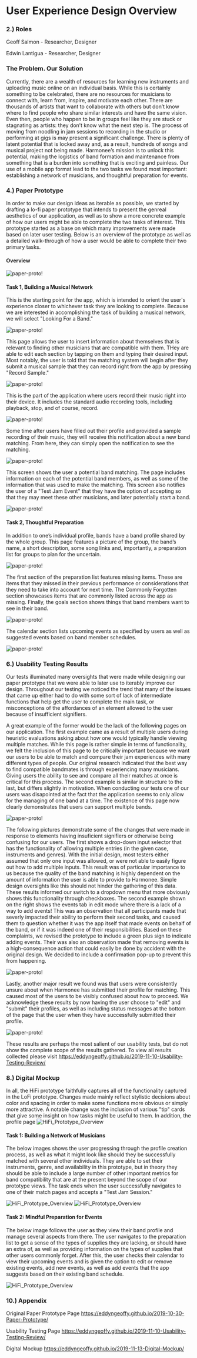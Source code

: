 # User Experience Design Overview

### 2.) Roles
Geoff Salmon - Researcher, Designer

Edwin Lantigua - Researcher, Designer


### The Problem. Our Solution
Currently, there are a wealth of resources for learning new instruments and uploading music online on an individual basis. While this is certainly something to be celebrated, there are no resources for musicians to connect with, learn from, inspire, and motivate each other. There are thousands of artists that want to collaborate with others but don’t know where to find people who share similar interests and have the same vision. Even then, people who happen to be in groups feel like they are stuck or stagnating as artists: they don’t know what the next step is. The process of moving from noodling in jam sessions to recording in the studio or performing at gigs is may present a significant challenge. There is plenty of latent potential that is locked away and, as a result, hundreds of songs and musical project not being made. Harmonee’s mission is to unlock this potential, making the logistics of band formation and maintenance from something that is a burden into something that is exciting and painless. Our use of a mobile app format lead to the two tasks we found most important: establishing a network of musicians, and thoughtful preparation for events.


### 4.) Paper Prototype
In order to make our design ideas as iterable as possible, we started by drafting a lo-fi paper prototype that intends to present the genreal aesthetics of our application, as well as to show a more concrete example of how our users might be able to complete the two tasks of interest. This prototype started as a base on which many improvements were made based on later user testing. Below is an overview of the prototype as well as a detailed walk-through of how a user would be able to complete their two primary tasks.

#### Overview

![paper-proto!](/img/whole_proto.jpeg)

#### Task 1, Building a Musical Network
This is the starting point for the app, which is intended to orient the user's experience closer to whichever task they are looking to complete. Because we are interested in accomplishing the task of building a musical network, we will select "Looking For a Band."

![paper-proto!](/img/paper-proto-start.JPG)

This page allows the user to insert information about themselves that is relevant to finding other musicians that are compatible with them. THey are able to edit each section by tapping on them and typing their desired input. Most notably, the user is told that the matching system will begin after they submit a musical sample that they can record right from the app by pressing "Record Sample."

![paper-proto!](/img/paper-proto-profile.JPG)

This is the part of the application where users record their music right into their device. It includes the standard audio recording tools, including playback, stop, and of course, record.

![paper-proto!](/img/paper-proto-record.JPG)

Some time after users have filled out their profile and provided a sample recording of their music, they will receive this notification about a new band matching. From here, they can simply open the notification to see the matching.

![paper-proto!](/img/paper-proto-match-notification.JPG)

This screen shows the user a potential band matching. The page includes information on each of the potential band members, as well as some of the information that was used to make the matching. This screen also notifies the user of a "Test Jam Event" that they have the option of accepting so that they may meet these other musicians, and later potentially start a band.

![paper-proto!](/img/paper-proto-match.JPG)

#### Task 2, Thoughtful Preparation

In addition to one’s individual profile, bands have a band profile shared by the whole group. This page features a picture of the group, the band’s name, a short description, some song links and, importantly, a preparation list for groups to plan for the uncertain.

![paper-proto!](/img/paper-proto-band.JPG)



The first section of the preparation list features missing items. These are items that they missed in their previous performance or considerations that they need to take into account for next time. The Commonly Forgotten section showcases items that are commonly listed across the app as missing. Finally, the goals section shows things that band members want to see in their band.

![paper-proto!](/img/paper-proto-prep.JPG)

The calendar section lists upcoming events as specified by users as well as suggested events based on band member schedules.

![paper-proto!](/img/paper-proto-calendar.JPG)


### 6.) Usability Testing Results
Our tests illuminated many oversights that were made while designing our paper prototype that we were able to later use to iterably improve our design. Throughout our testing we noticed the trend that many of the issues that came up either had to do with some sort of lack of intermediate functions that help get the user to complete the main task, or misconceptions of the affordances of an element allowed to the user because of insufficient signifiers.

A great example of the former would be the lack of the following pages on our application. The first example came as a result of multiple users during heuristic evaluations asking about how one would typically handle viewing multiple matches. While this page is rather simple in terms of functionality, we felt the inclusion of this page to be critically important because we want our users to be able to match and compare their jam experiences with many different types of people. Our original research indicated that the best way to find compatible bandmates is through experiencing many musicians. Giving users the ability to see and compare all their matches at once is critical for this process. The second example is similar in structure to the last, but differs slightly in motivation. When conducting our tests one of our users was disapointed at the fact that the application seems to only allow for the managing of one band at a time. The existence of this page now clearly demonstrates that users can support multiple bands.

![paper-proto!](/img/page-additions.PNG)

The following pictures demonstrate some of the changes that were made in response to elements having insuficient signifiers or otherwise being confusing for our users. The first shows a drop-down input selector that has the functionality of allowing multiple entries (in the given case, instruments and genres). With the initial design, most testers either assumed that only one input was allowed, or were not able to easily figure out how to add multiple inputs. This result was of particular importance to us because the quality of the band matching is highly dependent on the amount of information the user is able to provide to Harmonee. Simple design oversights like this should not hinder the gathering of this data. These results informed our switch to a dropdown menu that more obviously shows this functionality through checkboxes. The second example shown on the right shows the events tab in edit mode where there is a lack of a way to add events! This was an observation that all participants made that severly impacted their ability to perform their second tasks, and caused them to question whether it was the app itself that made events on behalf of the band, or if it was indeed one of their responsibilities. Based on these complaints, we revised the prototype to include a green plus sign to indicate adding events. Their was also an observation made that removing events is a high-consequence action that could easily be done by accident with the original design. We decided to include a confirmation pop-up to prevent this from happening. 

![paper-proto!](/img/edits-overview.PNG)

Lastly, another major result we found was that users were consistently unsure about when Harmonee has submitted their profile for matching. This caused most of the users to be visibly confused about how to proceed. We acknowledge these results by now having the user choose to "edit" and "submit" their profiles, as well as including status messages at the bottom of the page that the user when they have successfully submitted their profile.

![paper-proto!](/img/edits-overview.PNG)

These results are perhaps the most salient of our usability tests, but do not show the complete scope of the results gathered. To view all results collected please visit https://eddyngeoffy.github.io/2019-11-10-Usability-Testing-Review/


### 8.) Digital Mockup
In all, the HiFi prototype faithfully captures all of the functionality captured in the LoFi prototype. Changes made mainly reflect stylistic decisions about color and spacing in order to make some functions more obvious or simply more attractive. A notable change was the inclusion of various "tip" cards that give some insight on how tasks might be useful to them. In addition, the profile page 
![HiFi_Prototype_Overview](/img/HiFi-Overview.png)


#### Task 1: Building a Network of Musicians
The below images shows the user progressing through the profile creation process, as well as what it might look like should they be successfully matched with several other individuals. They are able to set their instruments, genre, and availability in this prototype, but in theory they should be able to include a large number of other important metrics for band compatibility that are at the present beyond the scope of our prototype views. The task ends when the user successfully navigates to one of their match pages and accepts a "Test Jam Session."

![HiFi_Prototype_Overview](/img/HiFi-Task-1-1.png)
![HiFi_Prototype_Overview](/img/HiFi-Task-1-2.png)


#### Task 2: Mindful Preparation for Events
The below image follows the user as they view their band profile and manage several aspects from there. The user navigates to the preparation list to get a sense of the types of supplies they are lacking, or should have an extra of, as well as providing information on the types of supplies that other users commonly forget. After this, the user checks their calendar to view their upcoming events and is given the option to edit or remove existing events, add new events, as well as add events that the app suggests based on their existing band schedule. 

![HiFi_Prototype_Overview](/img/HiFi-Task-2-1.png)


### 10.) Appendix
Original Paper Prototype Page https://eddyngeoffy.github.io/2019-10-30-Paper-Prototype/

Usability Testing Page https://eddyngeoffy.github.io/2019-11-10-Usability-Testing-Review/

Digital Mockup https://eddyngeoffy.github.io/2019-11-13-Digital-Mockup/

